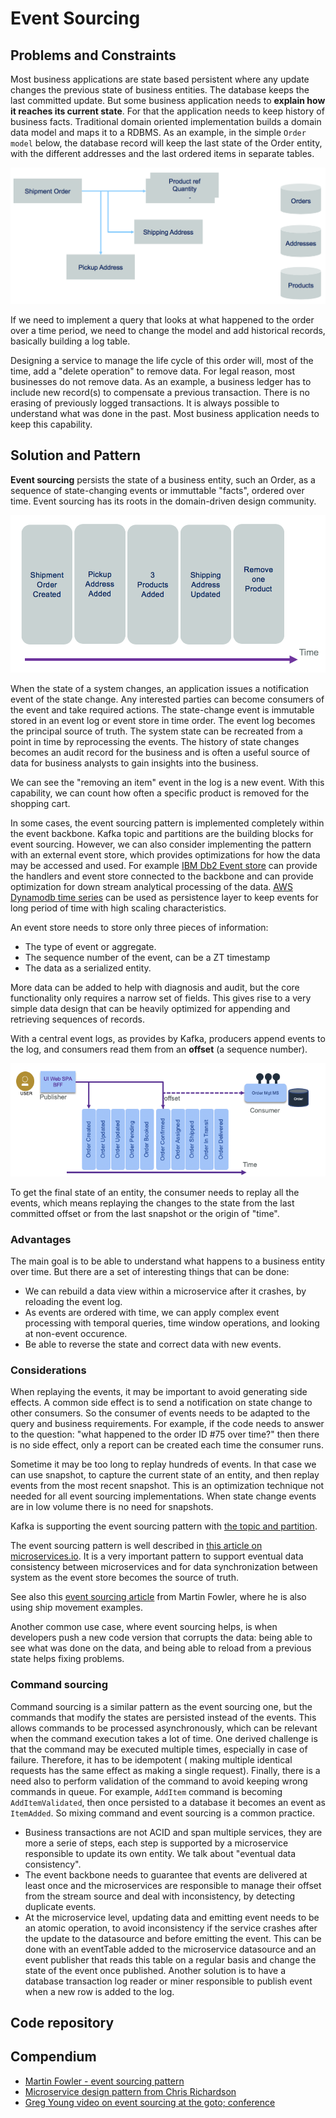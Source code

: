 # Event Sourcing

## Problems and Constraints

Most business applications are state based persistent where any update changes the previous state of business entities. The database keeps the last committed update. But some business application needs to **explain how it reaches its current state**. For that the application needs to keep history of business facts.
Traditional domain oriented implementation builds a domain data model and maps it to a RDBMS. As an example, in the simple `Order model` below, the database record will keep the last state of the Order entity, with the different addresses and the last ordered items in separate tables.

![1](./images/evt-src-ex1.png)


If we need to implement a query that looks at what happened to the order over a time period, we need to change the model and add historical records, basically building a log table.

Designing a service to manage the life cycle of this order will, most of the time, add a "delete operation" to remove data.  For legal reason, most businesses do not remove data. As an example, a business ledger has to include new record(s) to compensate a previous transaction. There is no erasing of previously logged transactions. It is always possible to understand what was done in the past. Most business application needs to keep this capability.

## Solution and Pattern

**Event sourcing** persists the state of a business entity, such an Order, as a sequence of state-changing events or immuttable "facts", ordered over time. Event sourcing has its roots in the domain-driven design community. 

![2](./images/evt-src.png)

When the state of a system changes, an application issues a notification event of the state change. Any interested parties can become consumers of the event and take required actions.  The state-change event is immutable stored in an event log or event store in time order.  The event log becomes the principal source of truth. The system state can be recreated from a point in time by reprocessing the events. The history of state changes becomes an audit record for the business and is often a useful source of data for business analysts to gain insights into the business.

We can see the "removing an item" event in the log is a new event. With this capability, we can count how often a specific product is removed for the shopping cart.

In some cases, the event sourcing pattern is implemented completely within the event backbone.  Kafka topic and partitions are the building blocks for event sourcing. However, we can also consider implementing the pattern with an external event store, which provides optimizations for how the data may be accessed and used. For example [IBM Db2 Event store](https://www.ibm.com/products/db2-event-store) can provide the handlers and event store connected to the backbone and can provide optimization for down stream analytical processing of the data. [AWS Dynamodb time series](https://docs.aws.amazon.com/amazondynamodb/latest/developerguide/bp-time-series.html) can be used as persistence layer to keep events for long period of time with high scaling characteristics.

An event store needs to store only three pieces of information:

* The type of event or aggregate.
* The sequence number of the event, can be a ZT timestamp
* The data as a serialized entity.

More data can be added to help with diagnosis and audit, but the core functionality only requires a narrow set of fields. This gives rise to a very simple data design that can be heavily optimized for appending and retrieving sequences of records.

With a central event logs, as provides by Kafka, producers append events to the log, and consumers read them from an **offset** (a sequence number).

![4](./images/evt-sourcing.png)

To get the final state of an entity, the consumer needs to replay all the events, which means replaying the changes to the state from the last committed offset or from the last snapshot or the origin of "time".

### Advantages

The main goal is to be able to understand what happens to a business entity over time. But there are a set of interesting things that can be done:

* We can rebuild a data view within a microservice after it crashes, by reloading the event log.
* As events are ordered with time, we can apply complex event processing with temporal queries, time window operations, and looking at non-event occurence.
* Be able to reverse the state and correct data with new events.

### Considerations

When replaying the events, it may be important to avoid generating side effects. A common side effect is to send a notification on state change to other consumers. So the consumer of events needs to be adapted to the query and business requirements. For example, if the code needs to answer to the question: "what happened to the order ID #75 over time?" then there is no side effect, only a report can be created each time the consumer runs.

Sometime it may be too long to replay hundreds of events. In that case we can use snapshot, to capture the current state of an entity, and then replay events from the most recent snapshot. This is an optimization technique not needed for all event sourcing implementations. When state change events are in low volume there is no need for snapshots.

Kafka is supporting the event sourcing pattern with [the topic and partition](../../techno/kafka/index.md#topics). 

The event sourcing pattern is well described in [this article on microservices.io](https://microservices.io/patterns/data/event-sourcing.html). It is a very important pattern to support eventual data consistency between microservices and for data synchronization between system as the event store becomes the source of truth.

See also this [event sourcing article](https://martinfowler.com/eaaDev/EventSourcing.html) from Martin Fowler, where he is also using ship movement examples. 

Another common use case, where event sourcing helps, is when developers push a new code version that corrupts the data: being able to see what was done on the data, and being able to reload from a previous state helps fixing problems.

### Command sourcing

Command sourcing is a similar pattern as the event sourcing one, but the commands that modify the states are persisted instead of the events. This allows commands to be processed asynchronously, which can be relevant when the command execution takes a lot of time.
One derived challenge is that the command may be executed multiple times, especially in case of failure. Therefore, it has to be idempotent ( making multiple identical requests has the same effect as making a single request). Finally, there is a need also to perform validation of the command to avoid keeping wrong commands in queue. For example, `AddItem` command is becoming `AddItemValidated`, then once persisted to a database it becomes an event as `ItemAdded`. So mixing command and event sourcing is a common practice.

* Business transactions are not ACID and span multiple services, they are more a serie of steps, each step is supported by a microservice responsible to update its own entity. We talk about "eventual data consistency".
* The event backbone needs to guarantee that events are delivered at least once and the microservices are responsible to manage their offset from the stream source and deal with inconsistency, by detecting duplicate events.
* At the microservice level, updating data and emitting event needs to be an atomic operation, to avoid inconsistency if the service crashes after the update to the datasource and before emitting the event. This can be done with an eventTable added to the microservice datasource and an event publisher that reads this table on a regular basis and change the state of the event once published. Another solution is to have a database transaction log reader or miner responsible to publish event when a new row is added to the log.


## Code repository



## Compendium

* [Martin Fowler - event sourcing pattern](https://martinfowler.com/eaaDev/EventSourcing.html)
* [Microservice design pattern from Chris Richardson](https://microservices.io/patterns/data/event-sourcing.html)
* [Greg Young video on event sourcing at the goto; conference](https://www.youtube.com/watch?v=8JKjvY4etTY)
